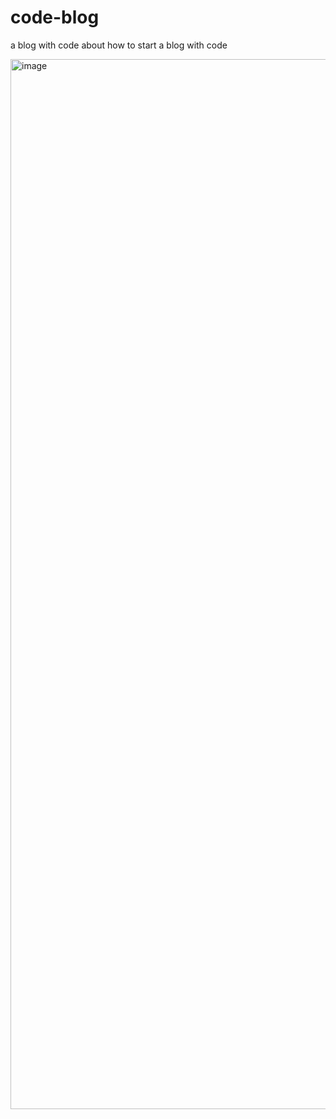 # code-blog
a blog with code about how to start a blog with code

<img width="1680" alt="image" src="https://user-images.githubusercontent.com/770012/147416586-80ff781c-77f1-42e2-b96b-8985799b4165.png">
